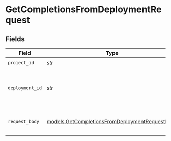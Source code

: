 # GetCompletionsFromDeploymentRequest


## Fields

| Field                                                                                                  | Type                                                                                                   | Required                                                                                               | Description                                                                                            |
| ------------------------------------------------------------------------------------------------------ | ------------------------------------------------------------------------------------------------------ | ------------------------------------------------------------------------------------------------------ | ------------------------------------------------------------------------------------------------------ |
| `project_id`                                                                                           | *str*                                                                                                  | :heavy_check_mark:                                                                                     | N/A                                                                                                    |
| `deployment_id`                                                                                        | *str*                                                                                                  | :heavy_check_mark:                                                                                     | The ID of the deployment to get completions from                                                       |
| `request_body`                                                                                         | [models.GetCompletionsFromDeploymentRequestBody](../models/getcompletionsfromdeploymentrequestbody.md) | :heavy_check_mark:                                                                                     | Provide you prompt input for completions                                                               |